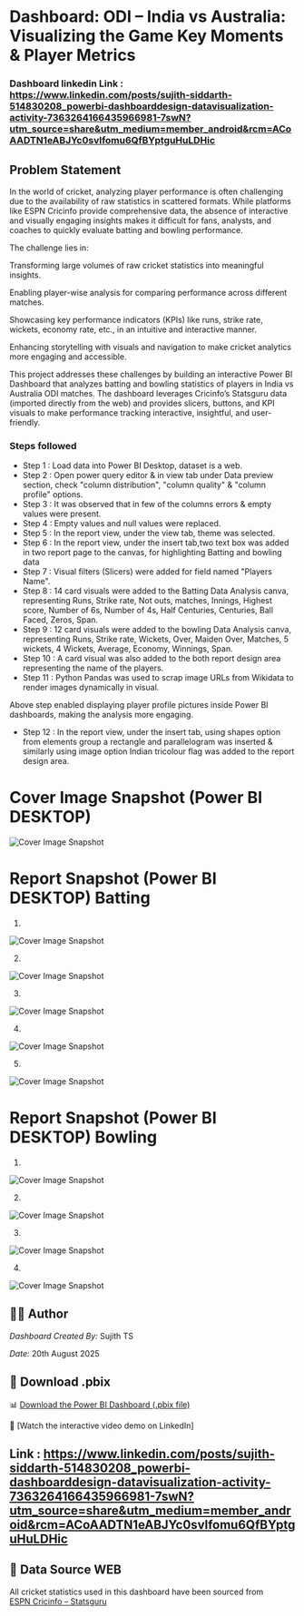 
# Dashboard: ODI – India vs Australia: Visualizing the Game Key Moments & Player Metrics
    

### Dashboard linkedin Link : https://www.linkedin.com/posts/sujith-siddarth-514830208_powerbi-dashboarddesign-datavisualization-activity-7363264166435966981-7swN?utm_source=share&utm_medium=member_android&rcm=ACoAADTN1eABJYc0svIfomu6QfBYptguHuLDHic

## Problem Statement

In the world of cricket, analyzing player performance is often challenging due to the availability of raw statistics in scattered formats. While platforms like ESPN Cricinfo provide comprehensive data, the absence of interactive and visually engaging insights makes it difficult for fans, analysts, and coaches to quickly evaluate batting and bowling performance.

The challenge lies in:

Transforming large volumes of raw cricket statistics into meaningful insights.

Enabling player-wise analysis for comparing performance across different matches.

Showcasing key performance indicators (KPIs) like runs, strike rate, wickets, economy rate, etc., in an intuitive and interactive manner.

Enhancing storytelling with visuals and navigation to make cricket analytics more engaging and accessible.


This project addresses these challenges by building an interactive Power BI Dashboard that analyzes batting and bowling statistics of players in India vs Australia ODI matches. The dashboard leverages Cricinfo’s Statsguru data (imported directly from the web) and provides slicers, buttons, and KPI visuals to make performance tracking interactive, insightful, and user-friendly.


### Steps followed 

- Step 1 : Load data into Power BI Desktop, dataset is a web.
- Step 2 : Open power query editor & in view tab under Data preview section, check "column distribution", "column quality" & "column profile" options.
- Step 3 : It was observed that in few of the columns errors & empty values were present.
- Step 4 : Empty values and null values were replaced.
- Step 5 : In the report view, under the view tab, theme was selected.
- Step 6 : In the report view, under the insert tab,two text box was added in two report page to the canvas, for highlighting Batting and bowling data 
- Step 7 : Visual filters (Slicers) were added for  field named "Players Name".
- Step 8 : 14 card visuals were added to the Batting Data Analysis canva, representing Runs, Strike rate, Not outs, matches, Innings, Highest score, Number of 6s, Number of 4s, Half Centuries, Centuries, Ball Faced, Zeros, Span. 
- Step 9 : 12 card visuals were added to the bowling Data Analysis canva, representing Runs, Strike rate, Wickets, Over, Maiden Over, Matches, 5 wickets, 4 Wickets, Average, Economy, Winnings, Span.
- Step 10 : A card visual was also added to the both report design area representing the name of the players.
- Step 11 : Python Pandas was used to scrap image URLs from Wikidata to render images dynamically in visual.
  
Above step enabled displaying player profile pictures inside Power BI dashboards, making the analysis more engaging.

- Step 12 : In the report view, under the insert tab, using shapes option from elements group a rectangle and parallelogram was inserted & similarly using image option Indian tricolour flag was added to the report design area.

 # Cover Image Snapshot (Power BI DESKTOP)

![Cover Image Snapshot](https://github.com/Sujith-TS/Power-Bi-dashboard-/raw/main/assets/README-images/Screenshot_2025-08-21_000304.png)

# Report Snapshot (Power BI DESKTOP) Batting
1.
![Cover Image Snapshot](https://github.com/Sujith-TS/Power-Bi-dashboard-/raw/main/assets/README-images/Batting_2025-08-21_004752.png)


2.

![Cover Image Snapshot](https://github.com/Sujith-TS/Power-Bi-dashboard-/raw/main/assets/README-images/Dhoni_Batting_2025-08-21_004945.png)

3.

![Cover Image Snapshot](https://github.com/Sujith-TS/Power-Bi-dashboard-/raw/main/assets/README-images/Harbajan_batting_2025-08-21_004857.png)

4.

![Cover Image Snapshot](https://github.com/Sujith-TS/Power-Bi-dashboard-/raw/main/assets/README-images/Virat_Batting_2025-08-21_004819.png)

5.

![Cover Image Snapshot](https://github.com/Sujith-TS/Power-Bi-dashboard-/raw/main/assets/README-images/Kedar_batting_2025-08-21_004921.png)


# Report Snapshot (Power BI DESKTOP) Bowling

1.

![Cover Image Snapshot](https://github.com/Sujith-TS/Power-Bi-dashboard-/raw/main/assets/README-images/jaspir_2025-08-21_005037.png)

2.

![Cover Image Snapshot](https://github.com/Sujith-TS/Power-Bi-dashboard-/raw/main/assets/README-images/Anil_2025-08-21_005117.png)

3.

![Cover Image Snapshot](https://github.com/Sujith-TS/Power-Bi-dashboard-/raw/main/assets/README-images/jadeja_2025-08-21_005133.png)

4.

![Cover Image Snapshot](https://github.com/Sujith-TS/Power-Bi-dashboard-/raw/main/assets/README-images/Akshar_2025-08-21_005101.png)


## 👨‍💻 Author
*Dashboard Created By:* Sujith TS 

*Date:* 20th August 2025

## 📂 Download .pbix 
📊 [Download the Power BI Dashboard (.pbix file)](https://github.com/Sujith-TS/Power-Bi-dashboard-/raw/main/assets/README-images/cricket.pbix)


🎥 [Watch the interactive video demo on LinkedIn] 
## Link : https://www.linkedin.com/posts/sujith-siddarth-514830208_powerbi-dashboarddesign-datavisualization-activity-7363264166435966981-7swN?utm_source=share&utm_medium=member_android&rcm=ACoAADTN1eABJYc0svIfomu6QfBYptguHuLDHic

## 📌 Data Source WEB
All cricket statistics used in this dashboard have been sourced from  
[ESPN Cricinfo – Statsguru](https://stats.espncricinfo.com/)

